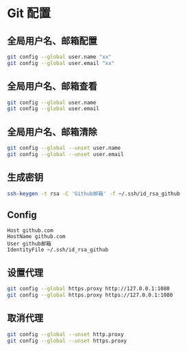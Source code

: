 # Git 配置

## 全局用户名、邮箱配置

```sh
git config --global user.name "xx"
git config --global user.email "xx"
```

## 全局用户名、邮箱查看

```sh
git config --global user.name
git config --global user.email
```

## 全局用户名、邮箱清除

```sh
git config --global --unset user.name
git config --global --unset user.email
```

## 生成密钥

```sh
ssh-keygen -t rsa -C 'Github邮箱' -f ~/.ssh/id_rsa_github
```

## Config

```
Host github.com
HostName github.com
User github邮箱
IdentityFile ~/.ssh/id_rsa_github
```

## 设置代理

```sh
git config --global https.proxy http://127.0.0.1:1080
git config --global https.proxy https://127.0.0.1:1080
```

## 取消代理

```sh
git config --global --unset http.proxy
git config --global --unset https.proxy
```
